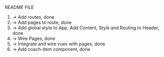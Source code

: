 README FILE

1. -> Add routes, done
2. -> Add pages to route, done
3. -> Add global style to App, Add Content, Style and Routing to Header, done
4. -> Wire Pages, done
5. -> Integrate and wire vuex with pages, done
6. -> Add coach-item component, done
